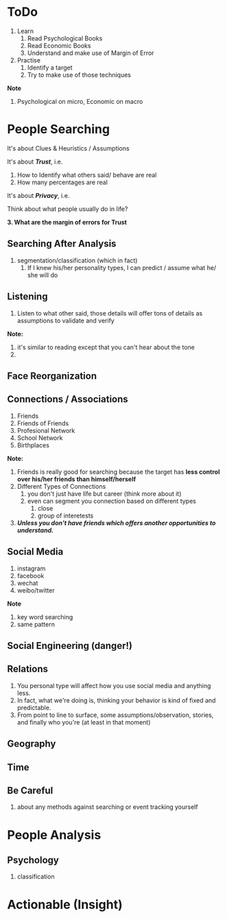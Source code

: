# ToDo

1. Learn
   1. Read Psychological Books
   2. Read Economic Books
   2. Understand and make use of Margin of Error
2. Practise
   1. Identify a target
   2. Try to make use of those techniques


**Note**

1. Psychological on micro, Economic on macro


# People Searching

It's about Clues & Heuristics / Assumptions

It's about _**Trust**_, i.e.
1. How to Identify what others said/ behave are real
2. How many percentages are real

It's about _**Privacy**_, i.e.

Think about what people usually do in life?

**3. What are the margin of errors for Trust**


## Searching After Analysis

1. segmentation/classification (which in fact)
   1. If I knew his/her personality types, I can predict / assume what he/ she will do


## Listening

1. Listen to what other said, those details will offer tons of details as assumptions to validate and verify

**Note:**
1. it's similar to reading except that you can't hear about the tone
2.


## Face Reorganization


## Connections / Associations

1. Friends
2. Friends of Friends
3. Profesional Network
4. School Network
5. Birthplaces


**Note:**

1. Friends is really good for searching because the target has **less control over his/her friends than himself/herself**
2. Different Types of Connections
   1. you don't just have life but career (think more about it)
   2. even can segment you connection based on different types
      1. close
      2. group of interetests
3. **_Unless you don't have friends which offers another opportunities to understand._**


## Social Media

1. instagram
2. facebook
3. wechat
4. weibo/twitter


**Note**

1. key word searching
2. same pattern

## Social Engineering (danger!)

## Relations

1. You personal type will affect how you use social media and anything less.
2. In fact, what we're doing is, thinking your behavior is kind of fixed and predictable.
3. From point to line to surface, some assumptions/observation, stories, and finally who you're (at least in that moment)

## Geography


## Time

## Be Careful

1. about any methods against searching or event tracking yourself


# People Analysis
## Psychology

1. classification

# Actionable (Insight)